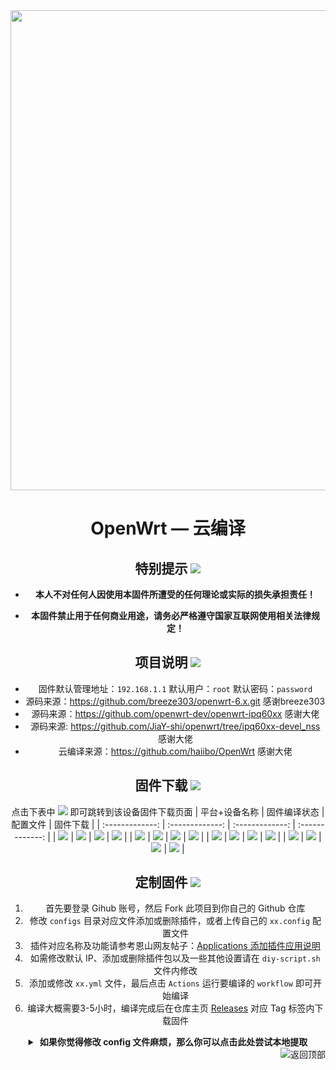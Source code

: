 <div align="center">
<img width="768" src="https://github.com/breeze303/openwrt-ci/blob/main/images/openwrt.png"/>
<h1>OpenWrt — 云编译</h1>

## 特别提示 [![](https://img.shields.io/badge/-个人免责声明-FFFFFF.svg)](#特别提示-)

- **本人不对任何人因使用本固件所遭受的任何理论或实际的损失承担责任！**

- **本固件禁止用于任何商业用途，请务必严格遵守国家互联网使用相关法律规定！**

## 项目说明 [![](https://img.shields.io/badge/-项目基本介绍-FFFFFF.svg)](#项目说明-)
- 固件默认管理地址：`192.168.1.1` 默认用户：`root` 默认密码：`password`
- 源码来源：https://github.com/breeze303/openwrt-6.x.git 感谢breeze303
- 源码来源：https://github.com/openwrt-dev/openwrt-ipq60xx 感谢大佬
- 源码来源: https://github.com/JiaY-shi/openwrt/tree/ipq60xx-devel_nss 感谢大佬
- 云编译来源：https://github.com/haiibo/OpenWrt 感谢大佬

## 固件下载 [![](https://img.shields.io/badge/-编译状态及下载链接-FFFFFF.svg)](#固件下载-)
点击下表中 [![](https://img.shields.io/badge/下载-链接-blueviolet.svg?style=flat&logo=hack-the-box)](https://github.com/haiibo/OpenWrt/releases) 即可跳转到该设备固件下载页面
| 平台+设备名称 | 固件编译状态 | 配置文件 | 固件下载 |
| :-------------: | :-------------: | :-------------: | :-------------: |
| [![](https://img.shields.io/badge/IPQ60XX-ALL-32C955.svg?logo=openwrt)](https://github.com/washsky/openwrt-ci/blob/main/.github/workflows/IPQ60XX-ALL.yml) | [![](https://github.com/washsky/openwrt-ci/actions/workflows/IPQ60XX-ALL.yml/badge.svg)](https://github.com/washsky/openwrt-ci/actions/workflows/IPQ60XX-ALL.yml) | [![](https://img.shields.io/badge/编译-配置-orange.svg?logo=apache-spark)](https://github.com/washsky/openwrt-ci/blob/main/configs/ipq60xx-all.config) | [![](https://img.shields.io/badge/下载-链接-blueviolet.svg?logo=hack-the-box)](https://github.com/washsky/openwrt-ci/releases/IPQ60XX-ALL) |
| [![](https://img.shields.io/badge/IPQ60XX-NOWIFI-32C955.svg?logo=openwrt)](https://github.com/washsky/openwrt-ci/blob/main/.github/workflows/IPQ60XX-NOWIFI.yml) | [![](https://github.com/washsky/openwrt-ci/actions/workflows/IPQ60XX-NOWIFI.yml/badge.svg)](https://github.com/washsky/openwrt-ci/actions/workflows/IPQ60XX-WIFI.yml) | [![](https://img.shields.io/badge/编译-配置-orange.svg?logo=apache-spark)](https://github.com/washsky/openwrt-ci/blob/main/configs/ipq60xx.config) | [![](https://img.shields.io/badge/下载-链接-blueviolet.svg?logo=hack-the-box)](https://github.com/washsky/openwrt-ci/releases/IPQ60XX-NOWIFI) |
| [![](https://img.shields.io/badge/IPQ807X-WIFI-32C955.svg?logo=openwrt)](https://github.com/washsky/OpenWrt/blob/main/.github/workflows/IPQ807X-WIFI.yml) | [![](https://github.com/washsky/OpenWrt/actions/workflows/IPQ807X-WIFI.yml/badge.svg)](https://github.com/washsky/OpenWrt/actions/workflows/IPQ807X-WIFI.yml) | [![](https://img.shields.io/badge/编译-配置-orange.svg?logo=apache-spark)](https://github.com/washsky/OpenWrt/blob/main/configs/ipq807x-wifi.config) | [![](https://img.shields.io/badge/下载-链接-blueviolet.svg?logo=hack-the-box)](https://github.com/washsky/OpenWrt/releases/IPQ807X-WIFI) |
| [![](https://img.shields.io/badge/X86-64-32C955.svg?logo=openwrt)](https://github.com/washsky/OpenWrt/blob/main/.github/workflows/X86-64.yml) | [![](https://github.com/washsky/OpenWrt/actions/workflows/X86-64.yml/badge.svg)](https://github.com/washsky/OpenWrt/actions/workflows/X86-64.yml) | [![](https://img.shields.io/badge/编译-配置-orange.svg?logo=apache-spark)](https://github.com/washsky/OpenWrt/blob/main/configs/x86-64.config) | [![](https://img.shields.io/badge/下载-链接-blueviolet.svg?logo=hack-the-box)](https://github.com/washsky/OpenWrt/releases/X86-64) |


## 定制固件 [![](https://img.shields.io/badge/-项目基本编译教程-FFFFFF.svg)](#定制固件-)
1. 首先要登录 Gihub 账号，然后 Fork 此项目到你自己的 Github 仓库
2. 修改 `configs` 目录对应文件添加或删除插件，或者上传自己的 `xx.config` 配置文件
3. 插件对应名称及功能请参考恩山网友帖子：[Applications 添加插件应用说明](https://www.right.com.cn/forum/thread-3682029-1-1.html)
4. 如需修改默认 IP、添加或删除插件包以及一些其他设置请在 `diy-script.sh` 文件内修改
5. 添加或修改 `xx.yml` 文件，最后点击 `Actions` 运行要编译的 `workflow` 即可开始编译
6. 编译大概需要3-5小时，编译完成后在仓库主页 [Releases](https://github.com/haiibo/OpenWrt/releases) 对应 Tag 标签内下载固件
<details>
<summary><b>&nbsp;如果你觉得修改 config 文件麻烦，那么你可以点击此处尝试本地提取</b></summary>

1. 首先装好 Linux 系统，推荐 Debian 11 或 Ubuntu LTS

2. 安装编译依赖环境

   ```bash
   sudo apt update -y
   sudo apt full-upgrade -y
   sudo apt install -y ack antlr3 asciidoc autoconf automake autopoint binutils bison build-essential \
   bzip2 ccache cmake cpio curl device-tree-compiler fastjar flex gawk gettext gcc-multilib g++-multilib \
   git gperf haveged help2man intltool libc6-dev-i386 libelf-dev libglib2.0-dev libgmp3-dev libltdl-dev \
   libmpc-dev libmpfr-dev libncurses5-dev libncursesw5-dev libreadline-dev libssl-dev libtool lrzsz \
   mkisofs msmtp nano ninja-build p7zip p7zip-full patch pkgconf python2.7 python3 python3-pyelftools \
   libpython3-dev qemu-utils rsync scons squashfs-tools subversion swig texinfo uglifyjs upx-ucl unzip \
   vim wget xmlto xxd zlib1g-dev
   ```

3. 下载源代码，更新 feeds 并安装到本地

   ```bash
   git clone https://github.com/coolsnowwolf/lede
   cd lede
   ./scripts/feeds update -a
   ./scripts/feeds install -a
   ```

4. 复制 diy-script.sh 文件内所有内容到命令行，添加自定义插件和自定义设置

5. 命令行输入 `make menuconfig` 选择配置，选好配置后导出差异部分到 seed.config 文件

   ```bash
   make defconfig
   ./scripts/diffconfig.sh > seed.config
   ```

7. 命令行输入 `cat seed.config` 查看这个文件，也可以用文本编辑器打开

8. 复制 seed.config 文件内所有内容到 configs 目录对应文件中覆盖就可以了

   **如果看不懂编译界面可以参考 YouTube 视频：[软路由固件 OpenWrt 编译界面设置](https://www.youtube.com/watch?v=jEE_J6-4E3Y&list=WL&index=7)**
</details>


<a href="#readme">
<img src="https://img.shields.io/badge/-返回顶部-FFFFFF.svg" title="返回顶部" align="right"/>
</a>
